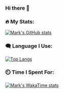 ### Hi there 👋

<!--
**asir2004/asir2004** is a ✨ _special_ ✨ repository because its `README.md` (this file) appears on your GitHub profile.

Here are some ideas to get you started:

- 🔭 I’m currently working on ...
- 🌱 I’m currently learning ...
- 👯 I’m looking to collaborate on ...
- 🤔 I’m looking for help with ...
- 💬 Ask me about ...
- 📫 How to reach me: ...
- 😄 Pronouns: ...
- ⚡ Fun fact: ...
-->

### 🔥 My Stats:

[![Mark's GitHub stats](https://github-readme-stats.vercel.app/api?username=asir2004&show_icons=true)](https://github.com/anuraghazra/github-readme-stats)

### 🗨️ Language I Use:

[![Top Langs](https://github-readme-stats.vercel.app/api/top-langs/?username=asir2004)](https://github.com/anuraghazra/github-readme-stats)

### ⏲️ Time I Spent For:

[![Mark's WakaTime stats](https://github-readme-stats.vercel.app/api/wakatime?username=asir2004)](https://github.com/anuraghazra/github-readme-stats)
